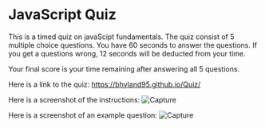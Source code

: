 # JavaScript Quiz

This is a timed quiz on javaScipt fundamentals. The quiz consist of 5 multiple choice questions. You have 60 seconds to answer the questions. If you get a questions wrong, 12 seconds will be deducted from your time. 

Your final score is your time remaining after answering all 5 questions. 

Here is a link to the quiz:  https://bhyland95.github.io/Quiz/

Here is a screenshot of the instructions: ![Capture](https://user-images.githubusercontent.com/84405590/129632150-375e35a9-e0da-4636-8a2b-c7149d0fa3d1.PNG)

Here is a screenshot of an example question: ![Capture](https://user-images.githubusercontent.com/84405590/129632319-8f08ccd8-2ed3-4a52-aa8c-4fe0fd646c76.PNG)
